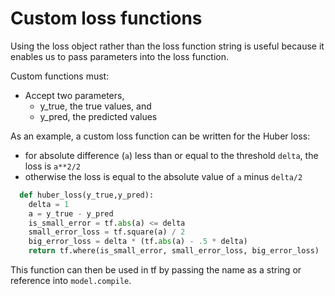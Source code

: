 # Custom loss functions
Using the loss object rather than the loss function string is useful because it enables us to pass parameters into the loss function.

Custom functions must:
* Accept two parameters,
  - y_true, the true values, and
  - y_pred, the predicted values

As an example, a custom loss function can be written for the Huber loss:
* for absolute difference (`a`) less than or equal to the threshold `delta`, the loss is `a**2/2`
* otherwise the loss is equal to the absolute value of `a` minus `delta/2`

```py
  def huber_loss(y_true,y_pred):
    delta = 1
    a = y_true - y_pred
    is_small_error = tf.abs(a) <= delta
    small_error_loss = tf.square(a) / 2
    big_error_loss = delta * (tf.abs(a) - .5 * delta)
    return tf.where(is_small_error, small_error_loss, big_error_loss)
```

This function can then be used in tf by passing the name as a string or reference into `model.compile`.
